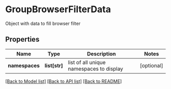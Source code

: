 # GroupBrowserFilterData

Object with data to fill browser filter

## Properties
Name | Type | Description | Notes
------------ | ------------- | ------------- | -------------
**namespaces** | **list[str]** | list of all unique namespaces to display | [optional] 

[[Back to Model list]](../README.md#documentation-for-models) [[Back to API list]](../README.md#documentation-for-api-endpoints) [[Back to README]](../README.md)


